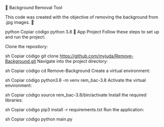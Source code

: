 🎨 Background Removal Tool

This code was created with the objective of removing the background from .jpg images. 🌟

python
Copiar código
python 3.8
🚀 App Project
Follow these steps to set up and run the project:

Clone the repository:

sh
Copiar código
git clone https://github.com/myjuda/Remove-Background.git
Navigate into the project directory:

sh
Copiar código
cd Remove-Background
Create a virtual environment:

sh
Copiar código
python3.8 -m venv rem_bac-3.8
Activate the virtual environment:

sh
Copiar código
source rem_bac-3.8/bin/activate
Install the required libraries:

sh
Copiar código
pip3 install -r requirements.txt
Run the application:

sh
Copiar código
python main.py
